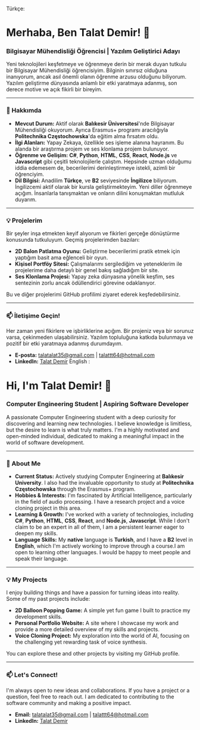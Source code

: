 Türkçe:
# Merhaba, Ben Talat Demir! 👋

### Bilgisayar Mühendisliği Öğrencisi | Yazılım Geliştirici Adayı

Yeni teknolojileri keşfetmeye ve öğrenmeye derin bir merak duyan tutkulu bir Bilgisayar Mühendisliği öğrencisiyim. Bilginin sınırsız olduğuna inanıyorum, ancak asıl önemli olanın öğrenme arzusu olduğunu biliyorum. Yazılım geliştirme dünyasında anlamlı bir etki yaratmaya adanmış, son derece motive ve açık fikirli bir bireyim.

---

### 🚀 Hakkımda

* **Mevcut Durum:** Aktif olarak **Balıkesir Üniversitesi**'nde Bilgisayar Mühendisliği okuyorum. Ayrıca Erasmus+ programı aracılığıyla **Politechnika Częstochowska**'da eğitim alma fırsatım oldu.
* **İlgi Alanları:** Yapay Zekaya, özellikle ses işleme alanına hayranım. Bu alanda bir araştırma projem ve ses klonlama projem bulunuyor.
* **Öğrenme ve Gelişim:** **C#**, **Python**, **HTML**, **CSS**, **React**, **Node.js** ve **Javascript** gibi çeşitli teknolojilerle çalıştım. Hepsinde uzman olduğumu iddia edemesem de, becerilerimi derinleştirmeye istekli, azimli bir öğrenciyim.
* **Dil Bilgisi:** Anadilim **Türkçe**, ve **B2** seviyesinde **İngilizce** biliyorum. İngilizcemi aktif olarak bir kursla geliştirmekteyim. Yeni diller öğrenmeye açığım. İnsanlarla tanışmaktan ve onların dilini konuşmaktan mutluluk duyarım.

---

### 💡 Projelerim

Bir şeyler inşa etmekten keyif alıyorum ve fikirleri gerçeğe dönüştürme konusunda tutkuluyum. Geçmiş projelerimden bazıları:

* **2D Balon Patlatma Oyunu:** Geliştirme becerilerimi pratik etmek için yaptığım basit ama eğlenceli bir oyun.
* **Kişisel Portföy Sitesi:** Çalışmalarımı sergilediğim ve yeteneklerim ile projelerime daha detaylı bir genel bakış sağladığım bir site.
* **Ses Klonlama Projesi:** Yapay zeka dünyasına yönelik keşfim, ses sentezinin zorlu ancak ödüllendirici görevine odaklanıyor.

Bu ve diğer projelerimi GitHub profilimi ziyaret ederek keşfedebilirsiniz.

---

### 📫 İletişime Geçin!

Her zaman yeni fikirlere ve işbirliklerine açığım. Bir projeniz veya bir sorunuz varsa, çekinmeden ulaşabilirsiniz. Yazılım topluluğuna katkıda bulunmaya ve pozitif bir etki yaratmaya adanmış durumdayım.

* **E-posta:** talatalat35@gmail.com | talattt64@hotmail.com
* **LinkedIn:** [Talat Demir](https://www.linkedin.com/in/talat-demir-93462029a/)
English :
# Hi, I'm Talat Demir! 👋

### Computer Engineering Student | Aspiring Software Developer

A passionate Computer Engineering student with a deep curiosity for discovering and learning new technologies. I believe knowledge is limitless, but the desire to learn is what truly matters. I'm a highly motivated and open-minded individual, dedicated to making a meaningful impact in the world of software development.

---

### 🚀 About Me

* **Current Status:** Actively studying Computer Engineering at **Balıkesir University**. I also had the invaluable opportunity to study at **Politechnika Częstochowska** through the Erasmus+ program.
* **Hobbies & Interests:** I'm fascinated by Artificial Intelligence, particularly in the field of audio processing. I have a research project and a voice cloning project in this area.
* **Learning & Growth:** I've worked with a variety of technologies, including **C#**, **Python**, **HTML**, **CSS**, **React**, and **Node.js**, **Javascript**. While I don't claim to be an expert in all of them, I am a persistent learner eager to deepen my skills.
* **Language Skills:** My **native** language is **Turkish**, and I have a **B2** level in **English**, which I'm actively working to improve through a course.I am open to learning other languages. I would be happy to meet people and speak their language.

---

### 💡 My Projects

I enjoy building things and have a passion for turning ideas into reality. Some of my past projects include:

* **2D Balloon Popping Game:** A simple yet fun game I built to practice my development skills.
* **Personal Portfolio Website:** A site where I showcase my work and provide a more detailed overview of my skills and projects.
* **Voice Cloning Project:** My exploration into the world of AI, focusing on the challenging yet rewarding task of voice synthesis.

You can explore these and other projects by visiting my GitHub profile.

---

### 📫 Let's Connect!

I'm always open to new ideas and collaborations. If you have a project or a question, feel free to reach out. I am dedicated to contributing to the software community and making a positive impact.

* **Email:** talatalat35@gmail.com | talattt64@hotmail.com
* **LinkedIn:** [Talat Demir](https://www.linkedin.com/in/talat-demir-93462029a/)
